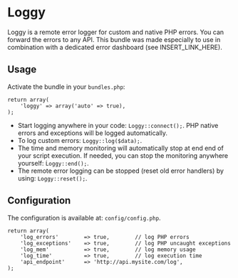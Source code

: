 # Loggy

Loggy is a remote error logger for custom and native PHP errors. You can forward the errors to any API. This bundle was made especially to use in combination with a dedicated error dashboard (see INSERT_LINK_HERE).

## Usage

Activate the bundle in your `bundles.php`:

```
return array(
	'loggy' => array('auto' => true),
);
```

* Start logging anywhere in your code: `Loggy::connect();`.
PHP native errors and exceptions will be logged automatically.
* To log custom errors: `Loggy::log($data);`.
* The time and memory monitoring will automatically stop at end end of your script execution.
If needed, you can stop the monitoring anywhere yourself: `Ĺoggy::end();`.
* The remote error logging can be stopped (reset old error handlers) by using: `Loggy::reset();`.

## Configuration

The configuration is available at: `config/config.php`.

```
return array(
	'log_errors' 		=> true,		// log PHP errors
	'log_exceptions' 	=> true,		// log PHP uncaught exceptions
	'log_mem'			=> true,		// log memory usage
	'log_time'			=> true,		// log execution time
	'api_endpoint'		=> 'http://api.mysite.com/log',
);
```